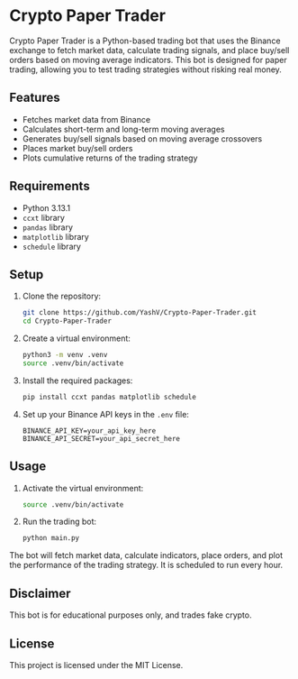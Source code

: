 # Crypto Paper Trader

Crypto Paper Trader is a Python-based trading bot that uses the Binance exchange to fetch market data, calculate trading signals, and place buy/sell orders based on moving average indicators. This bot is designed for paper trading, allowing you to test trading strategies without risking real money.

## Features

- Fetches market data from Binance
- Calculates short-term and long-term moving averages
- Generates buy/sell signals based on moving average crossovers
- Places market buy/sell orders
- Plots cumulative returns of the trading strategy

## Requirements

- Python 3.13.1
- `ccxt` library
- `pandas` library
- `matplotlib` library
- `schedule` library

## Setup

1. Clone the repository:
    ```sh
    git clone https://github.com/YashV/Crypto-Paper-Trader.git
    cd Crypto-Paper-Trader
    ```

2. Create a virtual environment:
    ```sh
    python3 -m venv .venv
    source .venv/bin/activate
    ```

3. Install the required packages:
    ```sh
    pip install ccxt pandas matplotlib schedule
    ```

4. Set up your Binance API keys in the `.env` file:
    ```properties
    BINANCE_API_KEY=your_api_key_here
    BINANCE_API_SECRET=your_api_secret_here
    ```

## Usage

1. Activate the virtual environment:
    ```sh
    source .venv/bin/activate
    ```

2. Run the trading bot:
    ```sh
    python main.py
    ```

The bot will fetch market data, calculate indicators, place orders, and plot the performance of the trading strategy. It is scheduled to run every hour.

## Disclaimer

This bot is for educational purposes only, and trades fake crypto.

## License

This project is licensed under the MIT License.